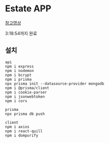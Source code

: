 # Estate APP

[참고영상](https://youtu.be/eJ3YysWaP_A?si=5DlYbOyqJW1FbTp6)

3:18:54까지 완료

## 설치

```
api
npm i express
npm i nodemon
npm i bcrypt
npm i prisma
npx prisma init --datasource-provider mongodb
npm i @prisma/client
npm i cookie-parser
npm i jsonwebtoken
npm i cors

prisma
npx prisma db push

client
npm i axios
npm i react-quill
npm i dompurify
```
